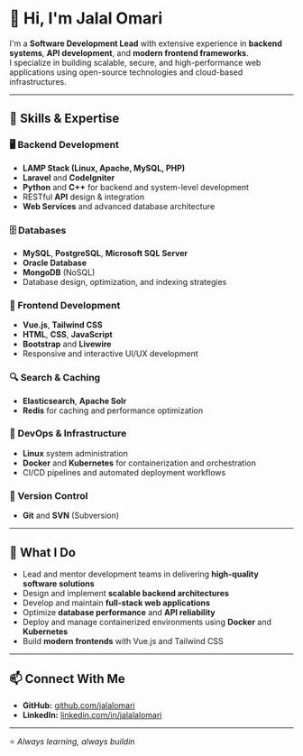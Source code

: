 # 👋 Hi, I'm Jalal Omari

I'm a **Software Development Lead** with extensive experience in **backend systems**, **API development**, and **modern frontend frameworks**.  
I specialize in building scalable, secure, and high-performance web applications using open-source technologies and cloud-based infrastructures.

---

## 🧠 Skills & Expertise

### 🖥️ Backend Development
- **LAMP Stack (Linux, Apache, MySQL, PHP)**
- **Laravel** and **CodeIgniter**
- **Python** and **C++** for backend and system-level development
- RESTful **API** design & integration
- **Web Services** and advanced database architecture

### 🗄️ Databases
- **MySQL**, **PostgreSQL**, **Microsoft SQL Server**
- **Oracle Database**
- **MongoDB** (NoSQL)
- Database design, optimization, and indexing strategies

### 🎨 Frontend Development
- **Vue.js**, **Tailwind CSS**
- **HTML**, **CSS**, **JavaScript**
- **Bootstrap** and **Livewire**
- Responsive and interactive UI/UX development

### 🔍 Search & Caching
- **Elasticsearch**, **Apache Solr**
- **Redis** for caching and performance optimization

### 🐧 DevOps & Infrastructure
- **Linux** system administration
- **Docker** and **Kubernetes** for containerization and orchestration
- CI/CD pipelines and automated deployment workflows

### 🧩 Version Control
- **Git** and **SVN** (Subversion)

---

## 🚀 What I Do
- Lead and mentor development teams in delivering **high-quality software solutions**
- Design and implement **scalable backend architectures**
- Develop and maintain **full-stack web applications**
- Optimize **database performance** and **API reliability**
- Deploy and manage containerized environments using **Docker** and **Kubernetes**
- Build **modern frontends** with Vue.js and Tailwind CSS

---

## 📫 Connect With Me
- **GitHub:** [github.com/jalalomari](https://github.com/jalalomari)  
- **LinkedIn:** [linkedin.com/in/jalalalomari](https://www.linkedin.com/in/jalalalomari/)

---

⭐️ *Always learning, always buildin*
